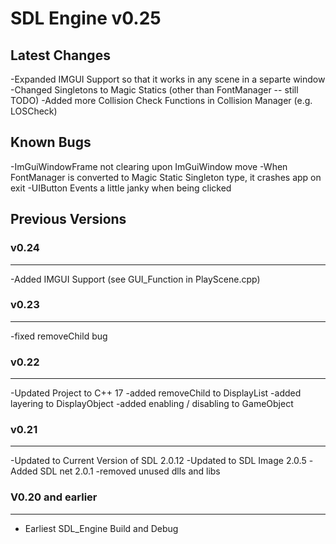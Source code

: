 # SDL Engine v0.25

Latest Changes
---------------
-Expanded IMGUI Support so that it works in any scene in a separte window
-Changed Singletons to Magic Statics (other than FontManager -- still TODO)
-Added more Collision Check Functions in Collision Manager (e.g. LOSCheck)

Known Bugs
---------------
-ImGuiWindowFrame not clearing upon ImGuiWindow move
-When FontManager is converted to Magic Static Singleton type, it crashes app on exit
-UIButton Events a little janky when being clicked

## Previous Versions

### v0.24
---------------
-Added IMGUI Support (see GUI_Function in PlayScene.cpp)

### v0.23
-----
-fixed removeChild bug

### v0.22
-----
-Updated Project to C++ 17
-added removeChild to DisplayList
-added layering to DisplayObject
-added enabling / disabling to GameObject

### v0.21
-----
-Updated to Current Version of SDL 2.0.12
-Updated to SDL Image 2.0.5
-Added SDL net 2.0.1
-removed unused dlls and libs

### V0.20 and earlier
-----------------
- Earliest SDL_Engine Build and Debug